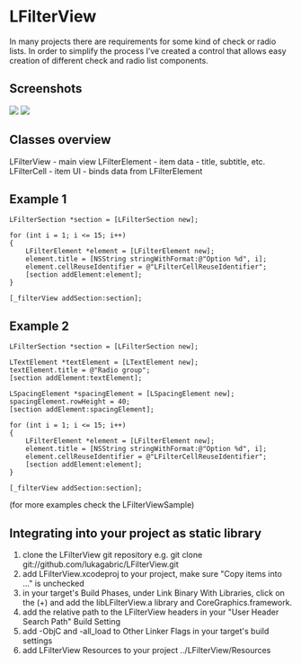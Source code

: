 LFilterView
===========

In many projects there are requirements for some kind of check or radio lists. In order to simplify the process I’ve created a control that allows easy creation of different check and radio list components.

Screenshots
-----------
[![](http://lukagabric.com/wp-content/uploads/2013/02/filterview-custom.png)](http://lukagabric.com/wp-content/uploads/2013/02/filterview-custom.png)
[![](http://lukagabric.com/wp-content/uploads/2013/02/filterview-checkbox.png)](http://lukagabric.com/wp-content/uploads/2013/02/filterview-checkbox.png)

Classes overview
----------------
LFilterView - main view
LFilterElement - item data - title, subtitle, etc.
LFilterCell - item UI - binds data from LFilterElement

Example 1
---------

    LFilterSection *section = [LFilterSection new];
    
    for (int i = 1; i <= 15; i++)
    {
        LFilterElement *element = [LFilterElement new];
        element.title = [NSString stringWithFormat:@"Option %d", i];
        element.cellReuseIdentifier = @"LFilterCellReuseIdentifier";
        [section addElement:element];
    }
    
    [_filterView addSection:section];

Example 2
---------

    LFilterSection *section = [LFilterSection new];

    LTextElement *textElement = [LTextElement new];
    textElement.title = @"Radio group";
    [section addElement:textElement];
    
    LSpacingElement *spacingElement = [LSpacingElement new];
    spacingElement.rowHeight = 40;
    [section addElement:spacingElement];

    for (int i = 1; i <= 15; i++)
    {
        LFilterElement *element = [LFilterElement new];
        element.title = [NSString stringWithFormat:@"Option %d", i];
        element.cellReuseIdentifier = @"LFilterCellReuseIdentifier";
        [section addElement:element];
    }
    
    [_filterView addSection:section];


(for more examples check the LFilterViewSample)

Integrating into your project as static library
-----------------------------------------------
1. clone the LFilterView git repository e.g. git clone git://github.com/lukagabric/LFilterView.git
2. add LFilterView.xcodeproj to your project, make sure "Copy items into ..." is unchecked
3. in your target's Build Phases, under Link Binary With Libraries, click on the (+) and add the libLFilterView.a library and CoreGraphics.framework.
4. add the relative path to the LFilterView headers in your "User Header Search Path" Build Setting
5. add -ObjC and -all_load to Other Linker Flags in your target's build settings
6. add LFilterView Resources to your project ../LFilterView/Resources
